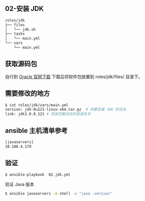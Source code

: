 ## 02-安装 JDK

```bash
roles/jdk
├── files
│   └── jdk.sh
├── tasks
│   └── main.yml
└── vars
    └── main.yml
```

## 获取源码包

自行到 [Oracle 官网下载](https://www.oracle.com/technetwork/java/javase/archive-139210.html)   下载后将软件包放置到 roles/jdk/files/ 目录下。

## 需要修改的地方

```bash
$ cat roles/jdk/vars/main.yml
version: jdk-8u121-linux-x64.tar.gz  # 你要安装 JDK 的包名
link: jdk1.8.0_121 # 安装包解压后的目录名字
```

## ansible 主机清单参考

```bash
[javaservers]
10.100.4.179
```

## 验证

```bash
$ ansible-playbook  02.jdk.yml
```

验证 Java 版本

```bash
$ ansible javaservers -m shell -a "java -version"
```
